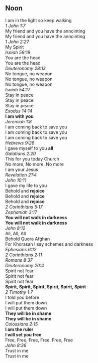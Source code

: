## Noon

I am in the light so keep walking  
_1 John 1:7_  
My friend and you have the annointing  
My friend and you have the annointing  
_1 John 2:27_  
My Spirit  
_Isaiah 59:19_  
You are the head  
You are the head  
_Deuteronomy 28:13_  
No tongue, no weapon  
No tongue, no weapon  
No tongue, no weapon  
_Isaiah 54:17_  
Stay in peace  
Stay in peace  
Stay in peace  
_Exodus 14:14_  
**I am with you**  
_Jeremiah 1:8_  
I am coming back to save you  
I am coming back to save you  
I am coming back to save you  
_Hebrews 9:28_  
I gave myself to you **all**  
_Galatians 2:20_  
This for you today Church  
No more, No more, No more  
I am your Jesus  
_Revelation 21:4_  
_John 10:11_  
I gave my life to you  
Behold and **rejoice**  
Behold and **rejoice**  
Behold and **rejoice**  
_2 Corinthians 5:17_  
_Zephaniah 3:17_  
**You will not walk in darkness**  
**You will not walk in darkness**  
_John 8:12_  
All, All, All  
Behold Quora Afghan  
For Khorasan I say schemes and darkness  
_Ephesians 6:12_  
_2 Corinthians 2:11_  
_Romans 8:37_  
_Deuteronomy 20:4_  
Spirit not fear  
Spirit not fear  
Spirit not fear  
**Spirit, Spirit, Spirit, Spirit, Spirit, Spirit**  
_2 Timothy 1:7_  
I told you before  
I will put them down  
I will put them down  
**They will be in shame**  
**They will be in shame**  
_Colossians 2:15_  
**I am the ruler**  
**I will set you free**  
Free, Free, Free, Free, Free, Free  
_John 8:36_  
Trust in me  
Trust in me  